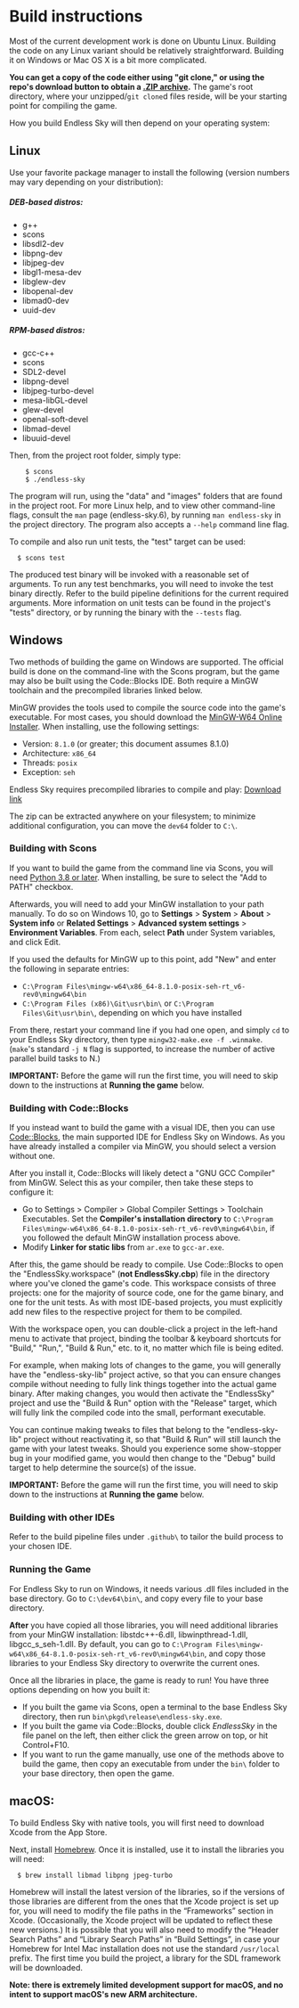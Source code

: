 # Build instructions

Most of the current development work is done on Ubuntu Linux. Building the code on any Linux variant should be relatively straightforward. Building it on Windows or Mac OS X is a bit more complicated.

**You can get a copy of the code either using "git clone," or using the repo's download button to obtain a [.ZIP archive](https://github.com/endless-sky/endless-sky/archive/master.zip).** The game's root directory, where your unzipped/`git clone`d files reside, will be your starting point for compiling the game.

How you build Endless Sky will then depend on your operating system:



## Linux

Use your favorite package manager to install the following (version numbers may vary depending on your distribution):

##### DEB-based distros:
   - g++
   - scons
   - libsdl2-dev
   - libpng-dev
   - libjpeg-dev
   - libgl1-mesa-dev
   - libglew-dev
   - libopenal-dev
   - libmad0-dev
   - uuid-dev

##### RPM-based distros:
   - gcc-c++
   - scons
   - SDL2-devel
   - libpng-devel
   - libjpeg-turbo-devel
   - mesa-libGL-devel
   - glew-devel
   - openal-soft-devel
   - libmad-devel
   - libuuid-devel

Then, from the project root folder, simply type:

```
    $ scons
    $ ./endless-sky
```

The program will run, using the "data" and "images" folders that are found in the project root. For more Linux help, and to view other command-line flags, consult the `man` page (endless-sky.6), by running `man endless-sky` in the project directory.
The program also accepts a `--help` command line flag.

To compile and also run unit tests, the "test" target can be used:

```
  $ scons test
```

The produced test binary will be invoked with a reasonable set of arguments. To run any test benchmarks, you will need to invoke the test binary directly. Refer to the build pipeline definitions for the current required arguments.
More information on unit tests can be found in the project's "tests" directory, or by running the binary with the `--tests` flag.



## Windows

Two methods of building the game on Windows are supported. The official build is done on the command-line with the Scons program, but the game may also be built using the Code::Blocks IDE. Both require a MinGW toolchain and the precompiled libraries linked below.

MinGW provides the tools used to compile the source code into the game's executable. For most cases, you should download the [MinGW-W64 Online Installer](https://sourceforge.net/projects/mingw-w64/files/Toolchains%20targetting%20Win32/Personal%20Builds/mingw-builds/installer/mingw-w64-install.exe). When installing, use the following settings:

- Version: `8.1.0` (or greater; this document assumes 8.1.0)
- Architecture: `x86_64`
- Threads: `posix`
- Exception: `seh`

Endless Sky requires precompiled libraries to compile and play: [Download link](https://endless-sky.github.io/win64-dev.zip)

The zip can be extracted anywhere on your filesystem; to minimize additional configuration, you can move the `dev64` folder to `C:\`.


### Building with Scons

If you want to build the game from the command line via Scons, you will need [Python 3.8 or later](https://www.python.org/downloads/). When installing, be sure to select the "Add to PATH" checkbox.

Afterwards, you will need to add your MinGW installation to your path manually. To do so on Windows 10, go to **Settings** > **System** > **About** > **System info** or **Related Settings** > **Advanced system settings** > **Environment Variables**. From each, select **Path** under System variables, and click Edit.

If you used the defaults for MinGW up to this point, add "New" and enter the following in separate entries:

- `C:\Program Files\mingw-w64\x86_64-8.1.0-posix-seh-rt_v6-rev0\mingw64\bin`
- `C:\Program Files (x86)\Git\usr\bin\` or `C:\Program Files\Git\usr\bin\`, depending on which you have installed

From there, restart your command line if you had one open, and simply `cd` to your Endless Sky directory, then type `mingw32-make.exe -f .winmake`. (`make`'s standard `-j N` flag is supported, to increase the number of active parallel build tasks to N.)

**IMPORTANT:** Before the game will run the first time, you will need to skip down to the instructions at **Running the game** below.


### Building with Code::Blocks

If you instead want to build the game with a visual IDE, then you can use [Code::Blocks](https://codeblocks.org/downloads/26), the main supported IDE for Endless Sky on Windows. As you have already installed a compiler via MinGW, you should select a version without one.

After you install it, Code::Blocks will likely detect a "GNU GCC Compiler" from MinGW. Select this as your compiler, then take these steps to configure it:

- Go to Settings > Compiler > Global Compiler Settings > Toolchain Executables. Set the **Compiler's installation directory** to `C:\Program Files\mingw-w64\x86_64-8.1.0-posix-seh-rt_v6-rev0\mingw64\bin`, if you followed the default MinGW installation process above.
- Modify **Linker for static libs** from `ar.exe` to `gcc-ar.exe`.

After this, the game should be ready to compile. Use Code::Blocks to open the "EndlessSky.workspace" (**not EndlessSky.cbp**) file in the directory where you've cloned the game's code. This workspace consists of three projects: one for the majority of source code, one for the game binary, and one for the unit tests. As with most IDE-based projects, you must explicitly add new files to the respective project for them to be compiled.

With the workspace open, you can double-click a project in the left-hand menu to activate that project, binding the toolbar & keyboard shortcuts for "Build," "Run,", "Build & Run," etc. to it, no matter which file is being edited.

For example, when making lots of changes to the game, you will generally have the "endless-sky-lib" project active, so that you can ensure changes compile without needing to fully link things together into the actual game binary. After making changes, you would then activate the "EndlessSky" project and use the "Build & Run" option with the "Release" target, which will fully link the compiled code into the small, performant executable.

You can continue making tweaks to files that belong to the "endless-sky-lib" project without reactivating it, so that "Build & Run" will still launch the game with your latest tweaks. Should you experience some show-stopper bug in your modified game, you would then change to the "Debug" build target to help determine the source(s) of the issue.

**IMPORTANT:** Before the game will run the first time, you will need to skip down to the instructions at **Running the game** below.


### Building with other IDEs

Refer to the build pipeline files under `.github\` to tailor the build process to your chosen IDE.


### Running the Game

For Endless Sky to run on Windows, it needs various .dll files included in the base directory. Go to `C:\dev64\bin\`, and copy every file to your base directory.

**After** you have copied all those libraries, you will need additional libraries from your MinGW installation: libstdc++-6.dll, libwinpthread-1.dll, libgcc_s_seh-1.dll. By default, you can go to `C:\Program Files\mingw-w64\x86_64-8.1.0-posix-seh-rt_v6-rev0\mingw64\bin`, and copy those libraries to your Endless Sky directory to overwrite the current ones.

Once all the libraries in place, the game is ready to run! You have three options depending on how you built it:

- If you built the game via Scons, open a terminal to the base Endless Sky directory, then run `bin\pkgd\release\endless-sky.exe`.
- If you built the game via Code::Blocks, double click *EndlessSky* in the file panel on the left, then either click the green arrow on top, or hit Control+F10.
- If you want to run the game manually, use one of the methods above to build the game, then copy an executable from under the `bin\` folder to your base directory, then open the game.



## macOS:

To build Endless Sky with native tools, you will first need to download Xcode from the App Store.

Next, install [Homebrew](https://brew.sh). Once it is installed, use it to install the libraries you will need:

```
  $ brew install libmad libpng jpeg-turbo
```

Homebrew will install the latest version of the libraries, so if the versions of those libraries are different from the ones that the Xcode project is set up for, you will need to modify the file paths in the “Frameworks” section in Xcode. (Occasionally, the Xcode project will be updated to reflect these new versions.)
It is possible that you will also need to modify the “Header Search Paths” and “Library Search Paths” in “Build Settings”, in case your Homebrew for Intel Mac installation does not use the standard `/usr/local` prefix.
The first time you build the project, a library for the SDL framework will be downloaded.

**Note: there is extremely limited development support for macOS, and no intent to support macOS's new ARM architecture.**
